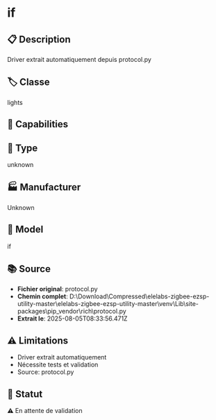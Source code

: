 # if

## 📋 Description
Driver extrait automatiquement depuis protocol.py

## 🏷️ Classe
lights

## 🔧 Capabilities


## 📡 Type
unknown

## 🏭 Manufacturer
Unknown

## 📱 Model
if

## 📚 Source
- **Fichier original**: protocol.py
- **Chemin complet**: D:\Download\Compressed\elelabs-zigbee-ezsp-utility-master\elelabs-zigbee-ezsp-utility-master\venv\Lib\site-packages\pip\_vendor\rich\protocol.py
- **Extrait le**: 2025-08-05T08:33:56.471Z

## ⚠️ Limitations
- Driver extrait automatiquement
- Nécessite tests et validation
- Source: protocol.py

## 🚀 Statut
⚠️ En attente de validation
